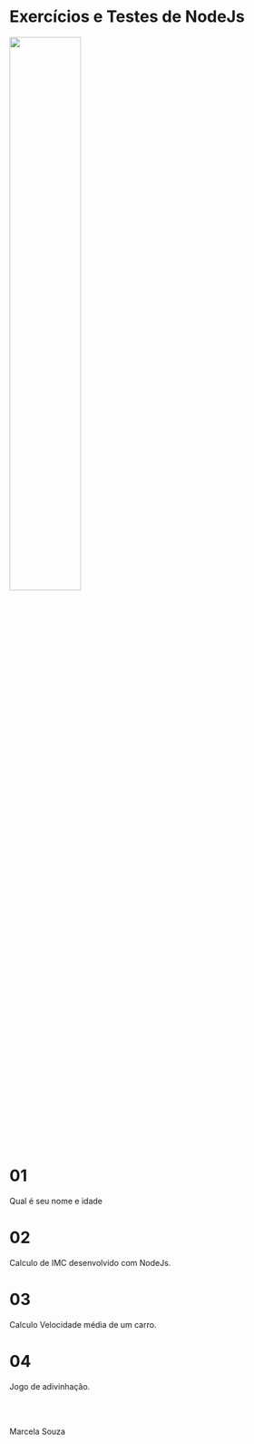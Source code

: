 # <h1>Exercícios e Testes de NodeJs</h1>
<img src="https://www.opus-software.com.br/wp-content/uploads/2018/09/nodejs-1000x423.jpg" width="50%">


<h1>01</h1>
Qual é seu nome e idade

<h1>02</h1>
Calculo de IMC desenvolvido com NodeJs.

<h1>03</h1>
Calculo Velocidade média de um carro.

<h1>04</h1>
Jogo de adivinhação.

<br></br>

Marcela Souza
